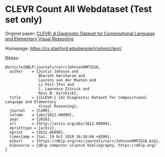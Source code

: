 # CLEVR Count All Webdataset (Test set only)

Original paper: [CLEVR: A Diagnostic Dataset for Compositional Language and Elementary Visual Reasoning](https://arxiv.org/pdf/1612.06890.pdf)

Homepage: https://cs.stanford.edu/people/jcjohns/clevr/

Bibtex:
```
@article{DBLP:journals/corr/JohnsonHMFZG16,
  author    = {Justin Johnson and
               Bharath Hariharan and
               Laurens van der Maaten and
               Li Fei{-}Fei and
               C. Lawrence Zitnick and
               Ross B. Girshick},
  title     = {{CLEVR:} {A} Diagnostic Dataset for Compositional Language and Elementary
               Visual Reasoning},
  journal   = {CoRR},
  volume    = {abs/1612.06890},
  year      = {2016},
  url       = {http://arxiv.org/abs/1612.06890},
  eprinttype = {arXiv},
  eprint    = {1612.06890},
  timestamp = {Sat, 19 Oct 2019 16:30:04 +0200},
  biburl    = {https://dblp.org/rec/journals/corr/JohnsonHMFZG16.bib},
  bibsource = {dblp computer science bibliography, https://dblp.org}
}
```